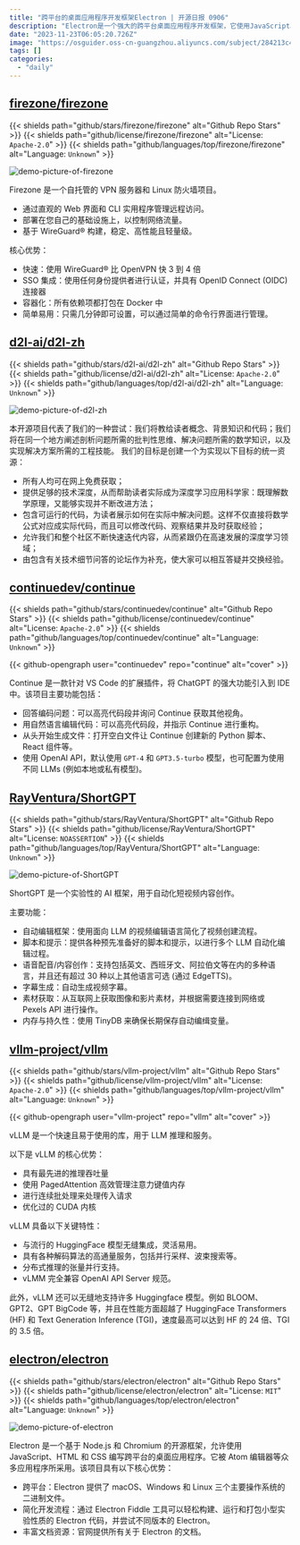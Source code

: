 ```yaml
---
title: "跨平台的桌面应用程序开发框架Electron | 开源日报 0906"
description: "Electron是一个强大的跨平台桌面应用程序开发框架，它使用JavaScript、HTML和CSS编写，支持macOS、Windows和Linux操作系统。它的底层是基于Node.js和Chromium，因此具有强大的功能和性能。许多知名项目，如Visual Studio Code，都采用了Electron。如果你想开发跨平台的桌面应用程序，Electron是一个值得推荐的选择。"
date: "2023-11-23T06:05:20.726Z"
image: "https://osguider.oss-cn-guangzhou.aliyuncs.com/subject/284213c4369169e50b539372c7e6e3b3.png"
tags: []
categories:
  - "daily"
---
```


## [firezone/firezone](https://github.com/firezone/firezone)

{{< shields path="github/stars/firezone/firezone" alt="Github Repo Stars" >}} {{< shields path="github/license/firezone/firezone" alt="License: `Apache-2.0`" >}} {{< shields path="github/languages/top/firezone/firezone" alt="Language: `Unknown`" >}}

![demo-picture-of-firezone](https://osguider.oss-cn-guangzhou.aliyuncs.com/subject/85ccc8d950057b217089af87737588ac.png)

Firezone 是一个自托管的 VPN 服务器和 Linux 防火墙项目。

- 通过直观的 Web 界面和 CLI 实用程序管理远程访问。
- 部署在您自己的基础设施上，以控制网络流量。
- 基于 WireGuard® 构建，稳定、高性能且轻量级。

核心优势：

- 快速：使用 WireGuard® 比 OpenVPN 快 3 到 4 倍
- SSO 集成：使用任何身份提供者进行认证，并具有 OpenID Connect (OIDC) 连接器
- 容器化：所有依赖项都打包在 Docker 中
- 简单易用：只需几分钟即可设置，可以通过简单的命令行界面进行管理。

## [d2l-ai/d2l-zh](https://github.com/d2l-ai/d2l-zh)

{{< shields path="github/stars/d2l-ai/d2l-zh" alt="Github Repo Stars" >}} {{< shields path="github/license/d2l-ai/d2l-zh" alt="License: `Apache-2.0`" >}} {{< shields path="github/languages/top/d2l-ai/d2l-zh" alt="Language: `Unknown`" >}}

![demo-picture-of-d2l-zh](https://picgo-daily.oss-cn-guangzhou.aliyuncs.com/picgo-daily/2023/f2435d495d845c1859dbf789638d45bc.webp)

本开源项目代表了我们的一种尝试：我们将教给读者概念、背景知识和代码；我们将在同一个地方阐述剖析问题所需的批判性思维、解决问题所需的数学知识，以及实现解决方案所需的工程技能。
我们的目标是创建一个为实现以下目标的统一资源：

- 所有人均可在网上免费获取；
- 提供足够的技术深度，从而帮助读者实际成为深度学习应用科学家：既理解数学原理，又能够实现并不断改进方法；
- 包含可运行的代码，为读者展示如何在实际中解决问题。这样不仅直接将数学公式对应成实际代码，而且可以修改代码、观察结果并及时获取经验；
- 允许我们和整个社区不断快速迭代内容，从而紧跟仍在高速发展的深度学习领域；
- 由包含有关技术细节问答的论坛作为补充，使大家可以相互答疑并交换经验。

## [continuedev/continue](https://github.com/continuedev/continue)

{{< shields path="github/stars/continuedev/continue" alt="Github Repo Stars" >}} {{< shields path="github/license/continuedev/continue" alt="License: `Apache-2.0`" >}} {{< shields path="github/languages/top/continuedev/continue" alt="Language: `Unknown`" >}}

{{< github-opengraph user="continuedev" repo="continue" alt="cover" >}}

Continue 是一款针对 VS Code 的扩展插件，将 ChatGPT 的强大功能引入到 IDE 中。该项目主要功能包括：

- 回答编码问题：可以高亮代码段并询问 Continue 获取其他视角。
- 用自然语言编辑代码：可以高亮代码段，并指示 Continue 进行重构。
- 从头开始生成文件：打开空白文件让 Continue 创建新的 Python 脚本、React 组件等。
- 使用 OpenAI API，默认使用 `GPT-4` 和 `GPT3.5-turbo` 模型，也可配置为使用不同 LLMs (例如本地或私有模型)。

## [RayVentura/ShortGPT](https://github.com/RayVentura/ShortGPT)

{{< shields path="github/stars/RayVentura/ShortGPT" alt="Github Repo Stars" >}} {{< shields path="github/license/RayVentura/ShortGPT" alt="License: `NOASSERTION`" >}} {{< shields path="github/languages/top/RayVentura/ShortGPT" alt="Language: `Unknown`" >}}

![demo-picture-of-ShortGPT](https://picgo-daily.oss-cn-guangzhou.aliyuncs.com/picgo-daily/2023/01f92673a9d1d9225fa80fc3d25cdf91.webp)

ShortGPT 是一个实验性的 AI 框架，用于自动化短视频内容创作。

主要功能：

- 自动编辑框架：使用面向 LLM 的视频编辑语言简化了视频创建流程。
- 脚本和提示：提供各种预先准备好的脚本和提示，以进行多个 LLM 自动化编辑过程。
- 语音配音/内容创作：支持包括英文、西班牙文、阿拉伯文等在内的多种语言，并且还有超过 30 种以上其他语言可选 (通过 EdgeTTS)。
- 字幕生成：自动生成视频字幕。
- 素材获取：从互联网上获取图像和影片素材，并根据需要连接到网络或 Pexels API 进行操作。
- 内存与持久性：使用 TinyDB 来确保长期保存自动编缉变量。
  
## [vllm-project/vllm](https://github.com/vllm-project/vllm)

{{< shields path="github/stars/vllm-project/vllm" alt="Github Repo Stars" >}} {{< shields path="github/license/vllm-project/vllm" alt="License: `Apache-2.0`" >}} {{< shields path="github/languages/top/vllm-project/vllm" alt="Language: `Unknown`" >}}

{{< github-opengraph user="vllm-project" repo="vllm" alt="cover" >}}

vLLM 是一个快速且易于使用的库，用于 LLM 推理和服务。

以下是 vLLM 的核心优势：

- 具有最先进的推理吞吐量
- 使用 PagedAttention 高效管理注意力键值内存
- 进行连续批处理来处理传入请求
- 优化过的 CUDA 内核

vLLM 具备以下关键特性：

- 与流行的 HuggingFace 模型无缝集成，灵活易用。
- 具有各种解码算法的高通量服务，包括并行采样、波束搜索等。
- 分布式推理的张量并行支持。
- vLMM 完全兼容 OpenAI API Server 规范。

此外，vLLM 还可以无缝地支持许多 Huggingface 模型。例如 BLOOM、GPT2、GPT BigCode 等，并且在性能方面超越了 HuggingFace Transformers (HF) 和 Text Generation Inference (TGI)，速度最高可以达到 HF 的 24 倍、TGI 的  3.5 倍。
  
## [electron/electron](https://github.com/electron/electron)

{{< shields path="github/stars/electron/electron" alt="Github Repo Stars" >}} {{< shields path="github/license/electron/electron" alt="License: `MIT`" >}} {{< shields path="github/languages/top/electron/electron" alt="Language: `Unknown`" >}}

![demo-picture-of-electron](https://picgo-daily.oss-cn-guangzhou.aliyuncs.com/picgo-daily/2023/32eba0845514eb1780e46700154478e5.webp)

Electron 是一个基于 Node.js 和 Chromium 的开源框架，允许使用 JavaScript、HTML 和 CSS 编写跨平台的桌面应用程序。它被 Atom 编辑器等众多应用程序所采用。该项目具有以下核心优势：

- 跨平台：Electron 提供了 macOS、Windows 和 Linux 三个主要操作系统的二进制文件。
- 简化开发流程：通过 Electron Fiddle 工具可以轻松构建、运行和打包小型实验性质的 Electron 代码，并尝试不同版本的 Electron。
- 丰富文档资源：官网提供所有关于 Electron 的文档。
  